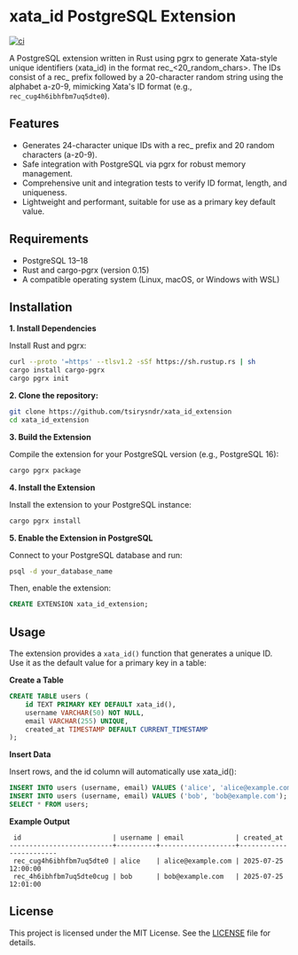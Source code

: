 # xata_id PostgreSQL Extension
[![ci](https://github.com/tsirysndr/xata_id_extension/actions/workflows/ci.yml/badge.svg)](https://github.com/tsirysndr/xata_id_extension/actions/workflows/ci.yml)

A PostgreSQL extension written in Rust using pgrx to generate Xata-style unique identifiers (xata_id) in the format rec_<20_random_chars>. The IDs consist of a rec_ prefix followed by a 20-character random string using the alphabet a-z0-9, mimicking Xata's ID format (e.g., ` rec_cug4h6ibhfbm7uq5dte0`).

## Features
- Generates 24-character unique IDs with a rec_ prefix and 20 random characters (a-z0-9).
- Safe integration with PostgreSQL via pgrx for robust memory management.
- Comprehensive unit and integration tests to verify ID format, length, and uniqueness.
- Lightweight and performant, suitable for use as a primary key default value.

## Requirements
- PostgreSQL 13–18
- Rust and cargo-pgrx (version 0.15)
- A compatible operating system (Linux, macOS, or Windows with WSL)

## Installation
**1. Install Dependencies**

Install Rust and pgrx:

```bash
curl --proto '=https' --tlsv1.2 -sSf https://sh.rustup.rs | sh
cargo install cargo-pgrx
cargo pgrx init
```

**2. Clone the repository:**

```bash
git clone https://github.com/tsirysndr/xata_id_extension
cd xata_id_extension
```

**3. Build the Extension**

Compile the extension for your PostgreSQL version (e.g., PostgreSQL 16):

```bash
cargo pgrx package
```

**4. Install the Extension**

Install the extension to your PostgreSQL instance:

```bash
cargo pgrx install
```

**5. Enable the Extension in PostgreSQL**

Connect to your PostgreSQL database and run:

```bash
psql -d your_database_name
```

Then, enable the extension:

```sql
CREATE EXTENSION xata_id_extension;
```

## Usage

The extension provides a `xata_id()` function that generates a unique ID. Use it as the default value for a primary key in a table:

**Create a Table**

```sql
CREATE TABLE users (
    id TEXT PRIMARY KEY DEFAULT xata_id(),
    username VARCHAR(50) NOT NULL,
    email VARCHAR(255) UNIQUE,
    created_at TIMESTAMP DEFAULT CURRENT_TIMESTAMP
);
```
**Insert Data**

Insert rows, and the id column will automatically use xata_id():

```sql
INSERT INTO users (username, email) VALUES ('alice', 'alice@example.com');
INSERT INTO users (username, email) VALUES ('bob', 'bob@example.com');
SELECT * FROM users;
```

**Example Output**

```plaintext
 id                       | username | email             | created_at
--------------------------+----------+-------------------+------------------------
 rec_cug4h6ibhfbm7uq5dte0 | alice    | alice@example.com | 2025-07-25 12:00:00
 rec_4h6ibhfbm7uq5dte0cug | bob      | bob@example.com   | 2025-07-25 12:01:00
```

## License

This project is licensed under the MIT License. See the [LICENSE](./LICENSE) file for details.